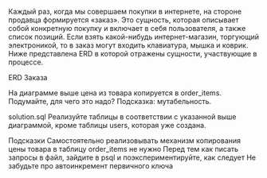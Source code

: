 Каждый раз, когда мы совершаем покупки в интернете, на стороне продавца формируется «заказ». Это сущность, которая описывает собой конкретную покупку и включает в себя пользователя, а также список позиций. Если взять какой-нибудь интернет-магазин, торгующий электроникой, то в заказ могут входить клавиатура, мышка и коврик. Ниже представлена ERD в которой отражены сущности, участвующие в процессе.

ERD Заказа

На диаграмме выше цена из товара копируется в order_items. Подумайте, для чего это надо? Подсказка: мутабельность.

solution.sql
Реализуйте таблицы в соответствии с указанной выше диаграммой, кроме таблицы users, которая уже создана.

Подсказки
Самостоятельно реализовывать механизм копирования цены товара в таблицу order_items не нужно
Перед тем как писать запросы в файл, зайдите в psql и поэкспериментируйте, как следует
Не забудьте про автоинкремент первичного ключа